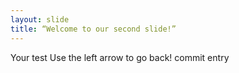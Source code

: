```yaml
---
layout: slide
title: “Welcome to our second slide!”
---
```

Your test
Use the left arrow to go back!
commit entry
